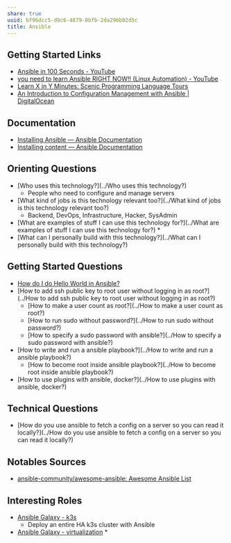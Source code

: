 ```yaml
---
share: true
uuid: bf96dcc5-d9c6-4879-8bfb-2da296b02d5c
title: Ansible
---
```

## Getting Started Links

* [Ansible in 100 Seconds - YouTube](https://www.youtube.com/watch?v=xRMPKQweySE)
* [you need to learn Ansible RIGHT NOW!! (Linux Automation) - YouTube](https://www.youtube.com/watch?v=5hycyr-8EKs)
* [Learn X in Y Minutes: Scenic Programming Language Tours](https://learnxinyminutes.com/docs/ansible/)
* [An Introduction to Configuration Management with Ansible | DigitalOcean](https://www.digitalocean.com/community/conceptual-articles/an-introduction-to-configuration-management-with-ansible)
## Documentation

* [Installing Ansible — Ansible Documentation](https://docs.ansible.com/ansible/latest/installation_guide/intro_installation.html#prerequisites-installing-pip)
* [Installing content — Ansible Documentation](https://galaxy.ansible.com/docs/using/installing.html)

## Orienting Questions

* [Who uses this technology?](../Who uses this technology?)
	* People who need to configure and manage servers
* [What kind of jobs is this technology relevant too?](../What kind of jobs is this technology relevant too?)
	* Backend, DevOps, Infrastructure, Hacker, SysAdmin
* [What are examples of stuff I can use this technology for?](../What are examples of stuff I can use this technology for?)
	* 
* [What can I personally build with this technology?](../What can I personally build with this technology?)

## Getting Started Questions

* [How do I do Hello World in Ansible?](../9d016f63-fdb1-400a-aa19-c84cbdc5cd94)
* [How to add ssh public key to root user without logging in as root?](../How to add ssh public key to root user without logging in as root?)
	* [How to make a user count as root?](../How to make a user count as root?)
	* [How to run sudo without password?](../How to run sudo without password?)
	* [How to specify a sudo password with ansible?](../How to specify a sudo password with ansible?)
* [How to write and run a ansible playbook?](../How to write and run a ansible playbook?)
	* [How to become root inside ansible playbook?](../How to become root inside ansible playbook?)
* [How to use plugins with ansible, docker?](../How to use plugins with ansible, docker?)
## Technical Questions

* [How do you use ansible to fetch a config on a server so you can read it locally?](../How do you use ansible to fetch a config on a server so you can read it locally?)

## Notables Sources

* [ansible-community/awesome-ansible: Awesome Ansible List](https://github.com/ansible-community/awesome-ansible)

## Interesting Roles

* [Ansible Galaxy - k3s](https://galaxy.ansible.com/xanmanning/k3s)
	* Deploy an entire HA k3s cluster with Ansible
* [Ansible Galaxy - virtualization](https://galaxy.ansible.com/crivetimihai/virtualization)
	*